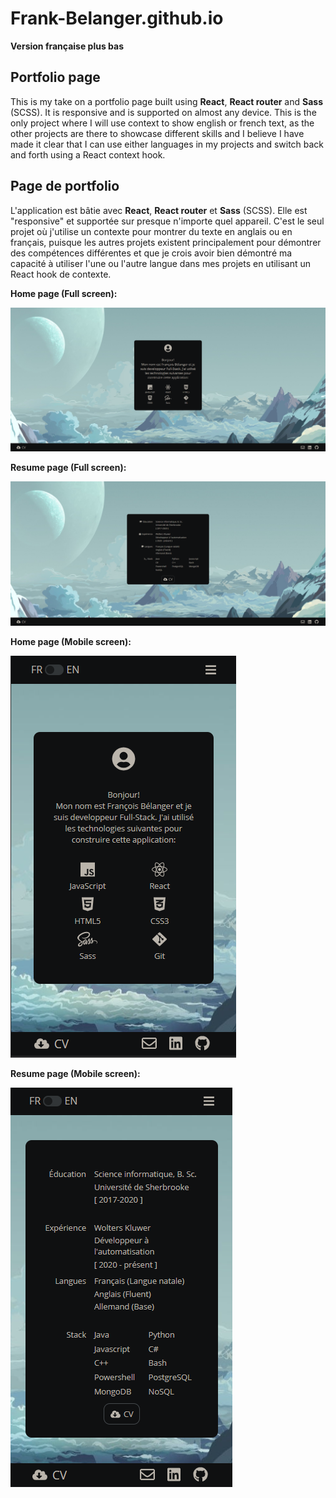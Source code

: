 # Frank-Belanger.github.io

**Version française plus bas**

## Portfolio page

This is my take on a portfolio page built using **React**, **React router** and **Sass** (SCSS). It is responsive and is supported on almost any device. This is the only project where I will use context to show english or french text, as the other projects are there to showcase different skills and I believe I have made it clear that I can use either languages in my projects and switch back and forth using a React context hook.

## Page de portfolio

L'application est bâtie avec **React**, **React router** et **Sass** (SCSS). Elle est "responsive" et supportée sur presque n'importe quel appareil. C'est le seul projet où j'utilise un contexte pour montrer du texte en anglais ou en français, puisque les autres projets existent principalement pour démontrer des compétences différentes et que je crois avoir bien démontré ma capacité à utiliser l'une ou l'autre langue dans mes projets en utilisant un React hook de contexte.

**Home page (Full screen):**

![Home page (Full screen)](https://github.com/Frank-Belanger/Frank-Belanger.github.io/raw/main/src/images/Homepage.png)

**Resume page (Full screen):**

![Resume page (Full screen)](https://github.com/Frank-Belanger/Frank-Belanger.github.io/raw/main/src/images/Resumepage.png)

**Home page (Mobile screen):**

![Home page (Mobile screen)](https://github.com/Frank-Belanger/Frank-Belanger.github.io/raw/main/src/images/MobileHomepage.png)

**Resume page (Mobile screen):**

![Resume page (Mobile screen)](https://github.com/Frank-Belanger/Frank-Belanger.github.io/raw/main/src/images/MobileResumepage.png)